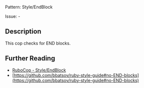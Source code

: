 Pattern: Style/EndBlock

Issue: -

## Description

This cop checks for END blocks.

## Further Reading

* [RuboCop - Style/EndBlock](https://rubocop.readthedocs.io/en/latest/cops_style/#styleendblock)
* [https://github.com/bbatsov/ruby-style-guide#no-END-blocks](https://github.com/bbatsov/ruby-style-guide#no-END-blocks)
